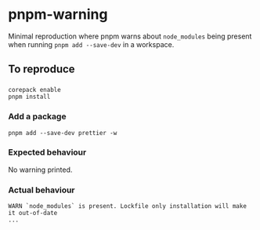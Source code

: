# pnpm-warning

Minimal reproduction where pnpm warns about `node_modules` being present when running `pnpm add --save-dev` in a workspace.

## To reproduce

###
```shell
corepack enable
pnpm install
```

### Add a package
```shell
pnpm add --save-dev prettier -w
```

### Expected behaviour
No warning printed.

### Actual behaviour
```text
WARN `node_modules` is present. Lockfile only installation will make it out-of-date
...
```
